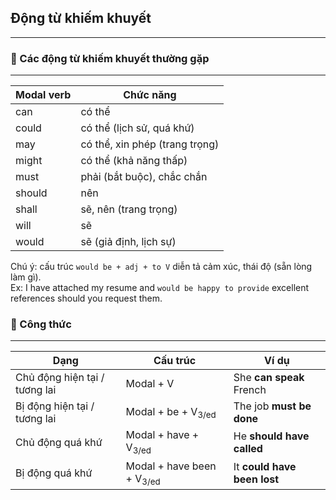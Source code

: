 ## Động từ khiếm khuyết

---

### 📌 Các động từ khiếm khuyết thường gặp

---

| Modal verb | Chức năng                      |
|------------|--------------------------------|
| can        | có thể                         |
| could      | có thể (lịch sử, quá khứ)      |
| may        | có thể, xin phép (trang trọng) |
| might      | có thể (khả năng thấp)         |
| must       | phải (bắt buộc), chắc chắn     |
| should     | nên                            |
| shall      | sẽ, nên (trang trọng)          |
| will       | sẽ                             |
| would      | sẽ (giả định, lịch sự)         |

Chú ý: cấu trúc `would be + adj + to V` diễn tả cảm xúc, thái độ (sẵn lòng làm gì).  
Ex: I have attached my resume and `would be happy to provide` excellent references should you request them.

### 📌 Công thức

---

| Dạng                          | Cấu trúc                             | Ví dụ                       |
|-------------------------------|--------------------------------------|-----------------------------|
| Chủ động hiện tại / tương lai | Modal + V                            | She **can speak** French    |
| Bị động hiện tại / tương lai  | Modal + be + V<sub>3/ed</sub>        | The job **must be done**    |
| Chủ động quá khứ              | Modal + have + V<sub>3/ed</sub>      | He **should have called**   |
| Bị động quá khứ               | Modal + have been + V<sub>3/ed</sub> | It **could have been lost** |

